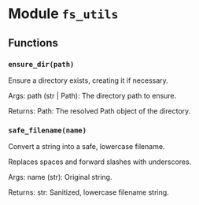 # Module `fs_utils`

## Functions

### `ensure_dir(path)`

Ensure a directory exists, creating it if necessary.

Args:
    path (str | Path): The directory path to ensure.

Returns:
    Path: The resolved Path object of the directory.

### `safe_filename(name)`

Convert a string into a safe, lowercase filename.

Replaces spaces and forward slashes with underscores.

Args:
    name (str): Original string.

Returns:
    str: Sanitized, lowercase filename string.
